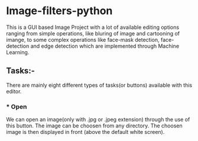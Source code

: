 # Image-filters-python
This is a GUI based Image Project with a lot of available editing options ranging from simple operations, like bluring of image and cartooning of imange, to some complex operations like face-mask detection, face-detection and edge detection which are implemented through Machine Learning.


## Tasks:-
There are mainly eight different types of tasks(or buttons) available with this editor.
### * Open
We can open an image(only with .jpg or .jpeg extension) through the use of this button. The image can be choosen from any directory. The choosen image is then displayed in front (above the default white screen).
